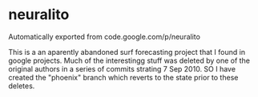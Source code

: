 # neuralito
Automatically exported from code.google.com/p/neuralito

This is a an aparently abandoned surf forecasting project that I found in google projects.  Much of the interestingg stuff was deleted by one of the original authors in a series of commits strating 7 Sep 2010.  SO I have created the "phoenix" branch which reverts to the state prior to these deletes.

